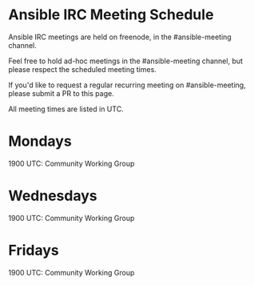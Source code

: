 # Ansible IRC Meeting Schedule

Ansible IRC meetings are held on freenode, in the #ansible-meeting channel.

Feel free to hold ad-hoc meetings in the #ansible-meeting channel, but please respect the scheduled meeting times.

If you'd like to request a regular recurring meeting on #ansible-meeting, please submit a PR to this page.

All meeting times are listed in UTC. 

# Mondays

1900 UTC: Community Working Group

# Wednesdays

1900 UTC: Community Working Group

# Fridays

1900 UTC: Community Working Group
